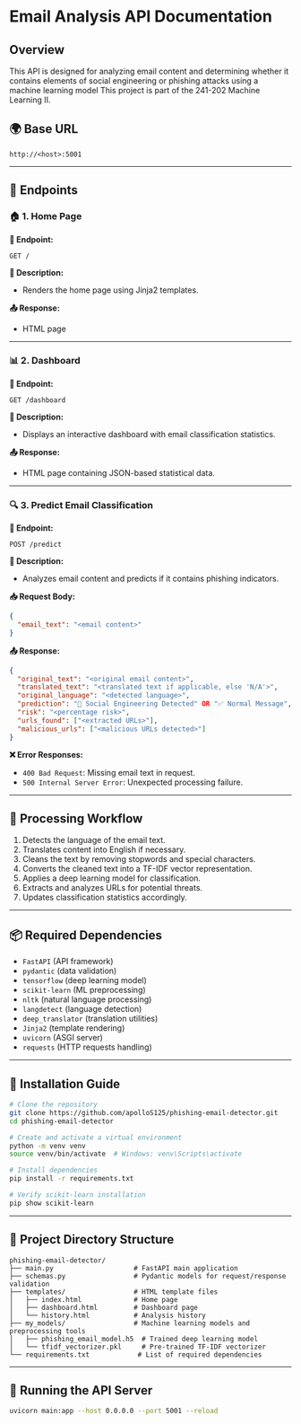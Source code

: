 # Email Analysis API Documentation

## Overview
This API is designed for analyzing email content and determining whether it contains elements of social engineering or phishing attacks using a machine learning model
This project is part of the 241-202 Machine Learning II.

## 🌍 Base URL
```
http://<host>:5001
```

---

## 📌 Endpoints

### 🏠 1. Home Page
**📍 Endpoint:**
```
GET /
```
**📝 Description:**
- Renders the home page using Jinja2 templates.

**📤 Response:**
- HTML page

---

### 📊 2. Dashboard
**📍 Endpoint:**
```
GET /dashboard
```
**📝 Description:**
- Displays an interactive dashboard with email classification statistics.

**📤 Response:**
- HTML page containing JSON-based statistical data.

---

### 🔍 3. Predict Email Classification
**📍 Endpoint:**
```
POST /predict
```
**📝 Description:**
- Analyzes email content and predicts if it contains phishing indicators.

**📥 Request Body:**
```json
{
  "email_text": "<email content>"
}
```

**📤 Response:**
```json
{
  "original_text": "<original email content>",
  "translated_text": "<translated text if applicable, else 'N/A'>",
  "original_language": "<detected language>",
  "prediction": "🚨 Social Engineering Detected" OR "✅ Normal Message",
  "risk": "<percentage risk>",
  "urls_found": ["<extracted URLs>"],
  "malicious_urls": ["<malicious URLs detected>"]
}
```

**❌ Error Responses:**
- `400 Bad Request`: Missing email text in request.
- `500 Internal Server Error`: Unexpected processing failure.

---

## 🔄 Processing Workflow
1. Detects the language of the email text.
2. Translates content into English if necessary.
3. Cleans the text by removing stopwords and special characters.
4. Converts the cleaned text into a TF-IDF vector representation.
5. Applies a deep learning model for classification.
6. Extracts and analyzes URLs for potential threats.
7. Updates classification statistics accordingly.

---

## 📦 Required Dependencies
- `FastAPI` (API framework)
- `pydantic` (data validation)
- `tensorflow` (deep learning model)
- `scikit-learn` (ML preprocessing)
- `nltk` (natural language processing)
- `langdetect` (language detection)
- `deep_translator` (translation utilities)
- `Jinja2` (template rendering)
- `uvicorn` (ASGI server)
- `requests` (HTTP requests handling)

---

## 🔧 Installation Guide
```bash
# Clone the repository
git clone https://github.com/apolloS125/phishing-email-detector.git
cd phishing-email-detector

# Create and activate a virtual environment
python -m venv venv
source venv/bin/activate  # Windows: venv\Scripts\activate

# Install dependencies
pip install -r requirements.txt

# Verify scikit-learn installation
pip show scikit-learn
```

---

## 📂 Project Directory Structure
```
phishing-email-detector/
├── main.py                    # FastAPI main application
├── schemas.py                 # Pydantic models for request/response validation
├── templates/                 # HTML template files
│   ├── index.html             # Home page
│   ├── dashboard.html         # Dashboard page
│   └── history.html           # Analysis history
├── my_models/                 # Machine learning models and preprocessing tools
│   ├── phishing_email_model.h5  # Trained deep learning model
│   └── tfidf_vectorizer.pkl     # Pre-trained TF-IDF vectorizer
└── requirements.txt            # List of required dependencies
```

---

## 🚀 Running the API Server
```sh
uvicorn main:app --host 0.0.0.0 --port 5001 --reload
```

